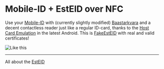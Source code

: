 # Mobile-ID + EstEID over NFC

Use your [Mobile-ID](http://mobiil.id.ee/) with (currently slightly modified) [Baastarkvara](https://github.com/martinpaljak/idkaart_public#github-mirror-of-zee-baastarkvara) and a decent contactless reader just like a regular ID-card, thanks to the [Host Card Emulation](http://developer.android.com/guide/topics/connectivity/nfc/hce.html) in the latest Android. This is [FakeEstEID](https://github.com/martinpaljak/AppletPlayground/wiki/FakeEstEID) with real and valid certificates!

![Like this](http://martinpaljak.net/kitkat_with_digidoc.png)

----
All about the [EstEID](http://esteid.org)

